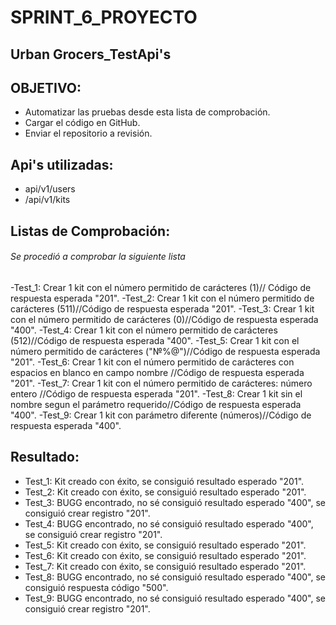 #  SPRINT_6_PROYECTO
## Urban Grocers_TestApi's


## OBJETIVO: 

-  Automatizar las pruebas desde esta lista de comprobación.
-  Cargar el código en GitHub.
-  Enviar el repositorio a revisión.

## Api's utilizadas:
- api/v1/users
- /api/v1/kits

## Listas de Comprobación:
###### Se procedió a comprobar la siguiente lista
-Test_1: Crear 1 kit con el número permitido de carácteres (1)// Código de respuesta esperada "201".
-Test_2: Crear 1 kit con el número permitido de carácteres (511)//Código de respuesta esperada "201".
-Test_3: Crear 1 kit con el número permitido de carácteres (0)//Código de respuesta esperada "400".
-Test_4: Crear 1 kit con el número permitido de carácteres (512)//Código de respuesta esperada "400".
-Test_5: Crear 1 kit con el número permitido de carácteres ("№%@")//Código de respuesta esperada "201".
-Test_6: Crear 1 kit con el número permitido de carácteres con espacios en blanco en campo nombre //Código de respuesta esperada "201".
-Test_7: Crear 1 kit con el número permitido  de carácteres: número entero //Código de respuesta esperada "201".
-Test_8: Crear 1 kit sin el nombre segun el parámetro requerido//Código de respuesta esperada "400".
-Test_9: Crear 1 kit con parámetro diferente (números)//Código de respuesta esperada "400".



## Resultado:


- Test_1: Kit creado con éxito, se consiguió resultado esperado "201".
- Test_2: Kit creado con éxito, se consiguió resultado esperado "201".
- Test_3: BUGG encontrado, no sé consiguió resultado esperado "400",  se consiguió crear registro "201".
- Test_4: BUGG encontrado, no sé consiguió resultado esperado "400",  se consiguió crear registro "201".
- Test_5: Kit creado con éxito, se consiguió resultado esperado "201".
- Test_6: Kit creado con éxito, se consiguió resultado esperado "201".
- Test_7: Kit creado con éxito, se consiguió resultado esperado "201".
- Test_8: BUGG encontrado, no sé consiguió resultado esperado "400", se consiguió respuesta código "500".
- Test_9: BUGG encontrado, no sé consiguió resultado esperado "400", se consiguió crear registro "201".